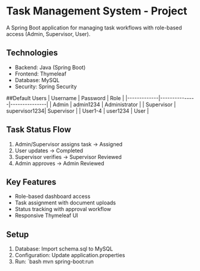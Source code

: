 # Task Management System - Project

A Spring Boot application for managing task workflows with role-based access (Admin, Supervisor, User).

## Technologies
- Backend: Java (Spring Boot)
- Frontend: Thymeleaf
- Database: MySQL
- Security: Spring Security

##Default Users
| Username    | Password       | Role          |
|-------------|---------------|---------------|
| Admin       | admin1234     | Administrator |
| Supervisor  | supervisor1234| Supervisor    |
| User1-4     | user1234      | User          |

## Task Status Flow
1. Admin/Supervisor assigns task → Assigned
2. User updates → Completed
3. Supervisor verifies → Supervisor Reviewed
4. Admin approves → Admin Reviewed

## Key Features
- Role-based dashboard access
- Task assignment with document uploads
- Status tracking with approval workflow
- Responsive Thymeleaf UI

##  Setup
1. Database: Import schema.sql to MySQL
2. Configuration: Update application.properties
3. Run: 
`bash
mvn spring-boot:run
